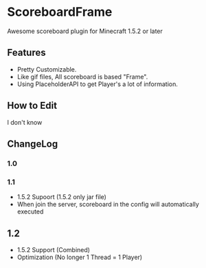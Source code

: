 # ScoreboardFrame
Awesome scoreboard plugin for Minecraft 1.5.2 or later

## Features
 - Pretty Customizable.
 - Like gif files, All scoreboard is based "Frame".
 - Using PlaceholderAPI to get Player's a lot of information.
 
## How to Edit
I don't know


## ChangeLog

### 1.0

### 1.1
 - 1.5.2 Supoort (1.5.2 only jar file)
 - When join the server, scoreboard in the config will automatically executed
 
## 1.2
 - 1.5.2 Support (Combined)
 - Optimization (No longer 1 Thread = 1 Player)
